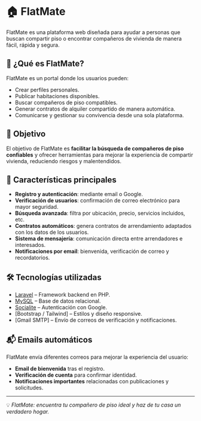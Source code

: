 # 🏠 FlatMate

FlatMate es una plataforma web diseñada para ayudar a personas que buscan compartir piso o encontrar compañeros de vivienda de manera fácil, rápida y segura.  

## 🚀 ¿Qué es FlatMate?
FlatMate es un portal donde los usuarios pueden:
- Crear perfiles personales.
- Publicar habitaciones disponibles.
- Buscar compañeros de piso compatibles.
- Generar contratos de alquiler compartido de manera automática.
- Comunicarse y gestionar su convivencia desde una sola plataforma.

## 🎯 Objetivo
El objetivo de FlatMate es **facilitar la búsqueda de compañeros de piso confiables** y ofrecer herramientas para mejorar la experiencia de compartir vivienda, reduciendo riesgos y malentendidos.

## 🔑 Características principales
- **Registro y autenticación**: mediante email o Google.
- **Verificación de usuarios**: confirmación de correo electrónico para mayor seguridad.
- **Búsqueda avanzada**: filtra por ubicación, precio, servicios incluidos, etc.
- **Contratos automáticos**: genera contratos de arrendamiento adaptados con los datos de los usuarios.
- **Sistema de mensajería**: comunicación directa entre arrendadores e interesados.
- **Notificaciones por email**: bienvenida, verificación de correo y recordatorios.

## 🛠️ Tecnologías utilizadas
- [Laravel](https://laravel.com/) – Framework backend en PHP.
- [MySQL](https://www.mysql.com/) – Base de datos relacional.
- [Socialite](https://laravel.com/docs/socialite) – Autenticación con Google.
- [Bootstrap / Tailwind] – Estilos y diseño responsive.
- [Gmail SMTP] – Envío de correos de verificación y notificaciones.

## 📬 Emails automáticos
FlatMate envía diferentes correos para mejorar la experiencia del usuario:
- **Email de bienvenida** tras el registro.
- **Verificación de cuenta** para confirmar identidad.
- **Notificaciones importantes** relacionadas con publicaciones y solicitudes.

---
💡 *FlatMate: encuentra tu compañero de piso ideal y haz de tu casa un verdadero hogar.*
